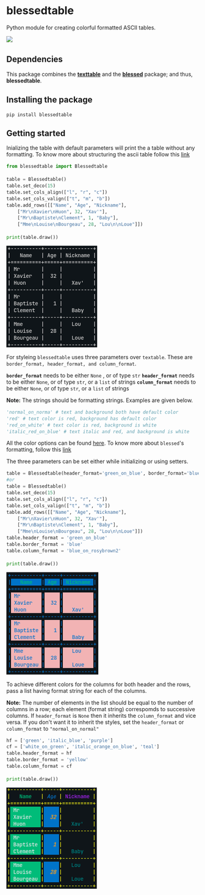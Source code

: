 # blessedtable

Python module for creating colorful formatted ASCII tables.

![](_doc/main_table.png)

## Dependencies

This package combines the [__texttable__](https://github.com/foutaise/texttable) and the [__blessed__](https://github.com/jquast/blessed) package; and thus, __blessedtable__. 

## Installing the package

```
pip install blessedtable
```
## Getting started

Inializing the table with default parameters will print the a table without any formatting. To know more about structuring the ascii table follow this [link](https://github.com/foutaise/texttable)

```python
from blessedtable import Blessedtable

table = Blessedtable()
table.set_deco(15)
table.set_cols_align(["l", "r", "c"])
table.set_cols_valign(["t", "m", "b"])
table.add_rows([["Name", "Age", "Nickname"],
    ["Mr\nXavier\nHuon", 32, "Xav'"],
    ["Mr\nBaptiste\nClement", 1, "Baby"],
    ["Mme\nLouise\nBourgeau", 28, "Lou\n\nLoue"]])

print(table.draw())
```
![](https://raw.githubusercontent.com/paul-shuvo/blessedtable/master/_doc/empty_table.png)

For styleing `blessedtable` uses three parameters over `textable`. These are `border_format, header_format, and column_format`. 

__`border_format`__ needs to be either `None` , or of type `str`
__`header_format`__ needs to be either `None`, or of type `str`, or a `list` of strings
__`column_format`__ needs to be either `None`, or of type `str`, or a `list` of strings 

__Note:__ The strings should be formatting strings. Examples are given below.
```python
'normal_on_norma' # text and background both have default color
'red' # text color is red, background has default color
'red_on_white' # text color is red, background is white
'italic_red_on_blue' # text italic and red, and background is white
```
All the color options can be found [here](https://blessed.readthedocs.io/en/latest/colors.html). To know more about `blessed`'s formatting, follow this [link](https://blessed.readthedocs.io/en/latest/index.html)

The three parameters can be set either while initializing or using setters.

```python
table = Blessedtable(header_format='green_on_blue', border_format='blue', column_format='blue_on_rosybrown2')
#or
table = Blessedtable()
table.set_deco(15)
table.set_cols_align(["l", "r", "c"])
table.set_cols_valign(["t", "m", "b"])
table.add_rows([["Name", "Age", "Nickname"],
    ["Mr\nXavier\nHuon", 32, "Xav'"],
    ["Mr\nBaptiste\nClement", 1, "Baby"],
    ["Mme\nLouise\nBourgeau", 28, "Lou\n\nLoue"]])
table.header_format = 'green_on_blue'
table.border_format = 'blue'
table.column_format = 'blue_on_rosybrown2'

print(table.draw())
```
![](https://raw.githubusercontent.com/paul-shuvo/blessedtable/master/_doc/init_table.png)

To achieve different colors for the columns for both header and the rows, pass a list having format string for each of the columns.

__Note:__ The number of elements in the list should be equal to the number of columns in a row; each element (format string) correspomds to successive columns. If `header_format` is `None` then it inherits the `column_format` and vice versa. If you don't want it to inherit the styles, set the `header_format` or `column_format` to `"normal_on_normal"` 

```python
hf = ['green', 'italic_blue', 'purple']
cf = ['white_on_green', 'italic_orange_on_blue', 'teal']
table.header_format = hf
table.border_format = 'yellow'
table.column_format = cf

print(table.draw())
```
![](https://raw.githubusercontent.com/paul-shuvo/blessedtable/master/_doc/mul_format_table.png)
